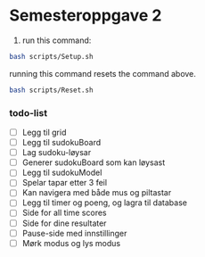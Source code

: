 # Semesteroppgave 2

1. run this command:

```bash
bash scripts/Setup.sh
```

running this command resets the command above.

```bash
bash scripts/Reset.sh
```

### todo-list

- [ ] Legg til grid
- [ ] Legg til sudokuBoard
- [ ] Lag sudoku-løysar
- [ ] Generer sudokuBoard som kan løysast
- [ ] Legg til sudokuModel
- [ ] Spelar tapar etter 3 feil
- [ ] Kan navigera med både mus og piltastar
- [ ] Legg til timer og poeng, og lagra til database
- [ ] Side for all time scores
- [ ] Side for dine resultater
- [ ] Pause-side med innstillinger
- [ ] Mørk modus og lys modus
